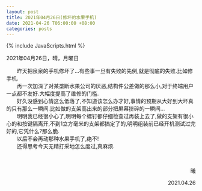 ```yaml
---
layout: post
title: 2021年04月26日(修坏的水果手机)
date: 2021-04-26 T06:00:00 +08:00
categories: posts
---
```


{% include JavaScripts.html %}

2021年04月26日，晴，月曜日  

&emsp;&emsp;昨天把泉泉的手机修坏了...有些事一旦有失败的先例,就是彻底的失败.比如修手机.  
&emsp;&emsp;再一次加深了对某垄断水果公司的厌恶,结构件公差做的那么小,对于终端用户一点都不友好.大幅度提高了维修的门槛.  
&emsp;&emsp;好久没感到心情这么低落了,不知道该怎么办才好,事情的预期从大好到大坏真的只有那么一瞬间.比如做的支架高出来的部分把屏幕挤碎的一瞬间...  
&emsp;&emsp;明明我已经很小心了,明明每个螺钉都仔细检查过再装上去了,做的支架有很小心的和按键隔离开,不到1立方毫米的支架都搞定了的,明明组装前已经开机测试过完好的,它凭什么?那么脆.  
&emsp;&emsp;以后不会再动那种水果手机了,绝不!  
&emsp;&emsp;还得思考今天无精打采地怎么度过,真麻烦.  

&emsp;&emsp;  
<p align="right">曦</p>
<p align="right">2021.04.26</p>
